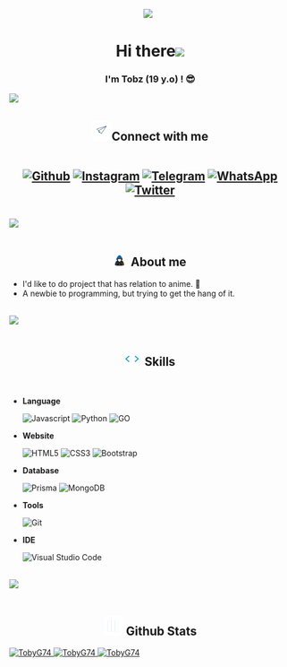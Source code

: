 <p align='center'><a href="https://github.com/TobyG74"><img height="200" src="https://avatars.githubusercontent.com/u/32604979?v=4"></a>&nbsp;&nbsp;</p>

<h1 align="center"><b>Hi there</b><img src="https://media.giphy.com/media/hvRJCLFzcasrR4ia7z/giphy.gif" width="35"></h1>

<h3 align="center">I'm <b>Tobz</b> (19 y.o) ! 😎</h3>

<img src="https://user-images.githubusercontent.com/73097560/115834477-dbab4500-a447-11eb-908a-139a6edaec5c.gif"><br>

<h2 align="center"><img src="assets/contact_me.gif" width="35px"/><b>Connect with me</b>
   
<br>
<br>

<a href="https://github.com/TobyG74" target="_blank"><img src="https://img.shields.io/badge/github-%23121011.svg?style=for-the-badge&logo=github&logoColor=white" alt="Github"/></a>
<a href="https://instagram.com/ini.tobz" target="_blank"><img src="https://img.shields.io/badge/instagram-%2397169e.svg?style=for-the-badge&logo=instagram&logoColor=white" alt="Instagram"/></a>
<a href="https://t.me/@itztobz" target="_blank"><img src="https://img.shields.io/badge/telegram-%23184ccc.svg?style=for-the-badge&logo=telegram&logoColor=white" alt="Telegram"/></a>
<a href="https://wa.me/6281311850715" target="_blank"><img src="https://img.shields.io/badge/whatsapp-%2317ad1e.svg?style=for-the-badge&logo=whatsapp&logoColor=white" alt="WhatsApp"/></a>
<a href="https://twitter.com/tobz2k19" target="_blank"><img src="https://img.shields.io/badge/twitter-%232a65f7.svg?style=for-the-badge&logo=twitter&logoColor=white" alt="Twitter"/></a>

</h2>

<br><img src="https://user-images.githubusercontent.com/73097560/115834477-dbab4500-a447-11eb-908a-139a6edaec5c.gif"><br><br>

<h2 align="center"><img src="assets/about_me.gif" width="20px">&nbsp;&nbsp;<b>About me</b></h2>

- I'd like to do project that has relation to anime. 👻
- A newbie to programming, but trying to get the hang of it.

<br><img src="https://user-images.githubusercontent.com/73097560/115834477-dbab4500-a447-11eb-908a-139a6edaec5c.gif"><br><br>

<h2 align="center"><img src="assets/skills.gif" width="25px">&nbsp;&nbsp;<b>Skills</b></h2>

<br>

- **Language**

   ![Javascript](https://img.shields.io/badge/JavaScript-323330?style=for-the-badge&logo=javascript&logoColor=F7DF1E)
   ![Python](https://img.shields.io/badge/Python-FFD43B?style=for-the-badge&logo=python&logoColor=blue)
   ![GO](https://img.shields.io/badge/Go-00ADD8?style=for-the-badge&logo=go&logoColor=white)

- **Website**

   ![HTML5](https://img.shields.io/badge/HTML5-E34F26?style=for-the-badge&logo=html5&logoColor=white)
   ![CSS3](https://img.shields.io/badge/CSS3-1572B6?style=for-the-badge&logo=css3&logoColor=white)
   ![Bootstrap](https://img.shields.io/badge/Bootstrap-563D7C?style=for-the-badge&logo=bootstrap&logoColor=white)

- **Database**

   ![Prisma](https://img.shields.io/badge/Prisma-0b0045?style=for-the-badge&logo=prisma&logoColor=white)
   ![MongoDB](https://img.shields.io/badge/MongoDB-2e2d2b?style=for-the-badge&logo=mongodb&logoColor=green)

- **Tools**

   ![Git](https://img.shields.io/badge/git-%23F05033.svg?style=for-the-badge&logo=git&logoColor=white)

- **IDE**

   ![Visual Studio Code](https://img.shields.io/badge/Visual%20Studio%20Code-0078d7.svg?style=for-the-badge&logo=visual-studio-code&logoColor=white)

<br><img src="https://user-images.githubusercontent.com/73097560/115834477-dbab4500-a447-11eb-908a-139a6edaec5c.gif"><br><br>

<h2 align="center"><img src="assets/stats.gif" width="35px"/><b> Github Stats </b></h2>

<a href="https://github.com/TobyG74/">
  <img src="https://github-readme-stats.vercel.app/api?username=TobyG74&&include_all_commits=true&count_private=true&show_icons=true&theme=synthwave&hide_border=true" width="450" alt="TobyG74"/>
  <img src="https://github-readme-streak-stats.herokuapp.com/?user=TobyG74&theme=synthwave&hide_border=true&date_format=j%20M[%20Y]" width="450" alt="TobyG74"/>
  <img src="https://github-readme-stats.vercel.app/api/top-langs/?username=TobyG74&layout=compact&theme=synthwave" width="450"  alt="TobyG74"/>
</a>

